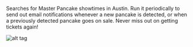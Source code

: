 Searches for Master Pancake showtimes in Austin. Run it periodically to send out email notifications whenever a new pancake is detected, or when a previously detected pancake goes on sale. Never miss out on getting tickets again!

![alt tag](http://lexicalunit.com/shares/pcake.png)

